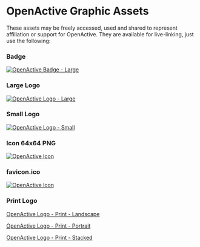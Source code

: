 # OpenActive Graphic Assets

These assets may be freely accessed, used and shared to represent affiliation or support for OpenActive. They are available for live-linking, just use the following:

### Badge
[![OpenActive Badge - Large](https://www.openactive.io/assets/openactive-badge-large.png)](https://www.openactive.io/assets/openactive-badge-large.png)

### Large Logo
[![OpenActive Logo - Large](https://www.openactive.io/assets/openactive-logo-large.png)](https://www.openactive.io/assets/openactive-logo-large.png)

### Small Logo
[![OpenActive Logo - Small](https://www.openactive.io/assets/openactive-logo-small.png)](https://www.openactive.io/assets/openactive-logo-small.png)

### Icon 64x64 PNG
[![OpenActive Icon](https://www.openactive.io/assets/openactive-icon-64x64.png)](https://www.openactive.io/assets/openactive-icon-64x64.png)

### favicon.ico
[![OpenActive Icon](https://www.openactive.io/assets/favicon.ico)](https://www.openactive.io/assets/favicon.ico)

### Print Logo
[OpenActive Logo - Print - Landscape](https://www.openactive.io/assets/openactive-logo-print-landscape.zip)

[OpenActive Logo - Print - Portrait](https://www.openactive.io/assets/openactive-logo-print-portrait.zip)

[OpenActive Logo - Print - Stacked](https://www.openactive.io/assets/openactive-logo-print-stacked.zip)
